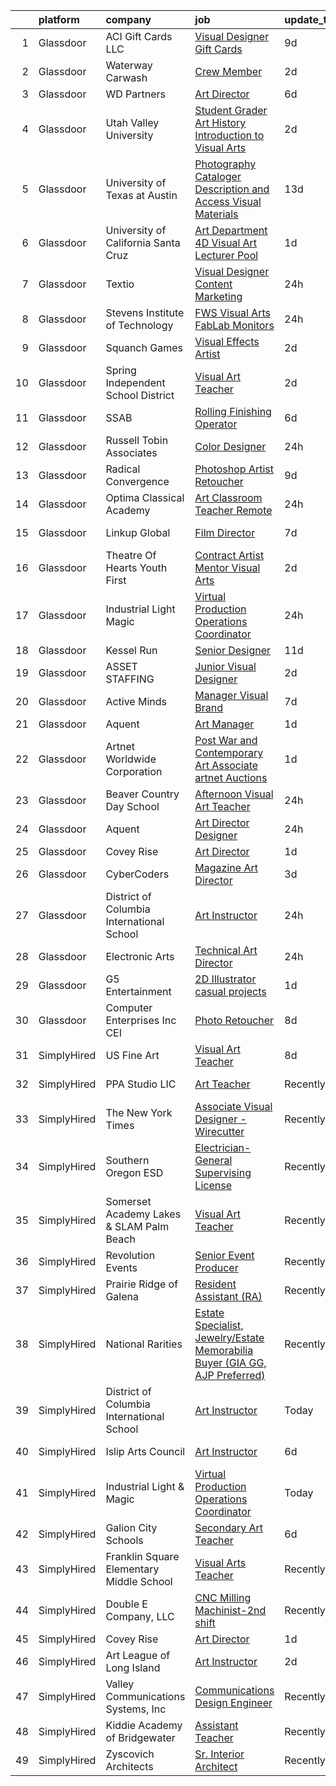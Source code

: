 

|    | platform    | company                                   | job                                                                                                                                                                                                                                                                                                                                                                                                                                                                                                                                                                                                                                                                                                                                                                                                                                                                                                                                                                                                                                                                                                                                                                                                                                                                                                                                                            | update_time   | location             |
|---:|:------------|:------------------------------------------|:---------------------------------------------------------------------------------------------------------------------------------------------------------------------------------------------------------------------------------------------------------------------------------------------------------------------------------------------------------------------------------------------------------------------------------------------------------------------------------------------------------------------------------------------------------------------------------------------------------------------------------------------------------------------------------------------------------------------------------------------------------------------------------------------------------------------------------------------------------------------------------------------------------------------------------------------------------------------------------------------------------------------------------------------------------------------------------------------------------------------------------------------------------------------------------------------------------------------------------------------------------------------------------------------------------------------------------------------------------------|:--------------|:---------------------|
|  1 | Glassdoor   | ACI Gift Cards LLC                        | [Visual Designer  Gift Cards](https://www.glassdoor.com/partner/jobListing.htm?pos=129&ao=1136043&s=58&guid=00000181dc96e15495e9e9e4b7566889&src=GD_JOB_AD&t=SR&vt=w&cs=1_f72144ec&cb=1657263284923&jobListingId=1007969185326&jrtk=3-0-1g7e9dobli7m7801-1g7e9doc2gri8801-abd596e8687bbb4f-)                                                                                                                                                                                                                                                                                                                                                                                                                                                                                                                                                                                                                                                                                                                                                                                                                                                                                                                                                                                                                                                                   | 9d            | Seattle, WA          |
|  2 | Glassdoor   | Waterway Carwash                          | [Crew Member](https://www.glassdoor.com/partner/jobListing.htm?pos=122&ao=1136043&s=58&guid=00000181dc96e15495e9e9e4b7566889&src=GD_JOB_AD&t=SR&vt=w&cs=1_54d908ca&cb=1657263284919&jobListingId=1007984807634&jrtk=3-0-1g7e9dobli7m7801-1g7e9doc2gri8801-31c0264f91a07e14-)                                                                                                                                                                                                                                                                                                                                                                                                                                                                                                                                                                                                                                                                                                                                                                                                                                                                                                                                                                                                                                                                                   | 2d            | Denver, CO           |
|  3 | Glassdoor   | WD Partners                               | [Art Director](https://www.glassdoor.com/partner/jobListing.htm?pos=128&ao=1136043&s=58&guid=00000181dc96e15495e9e9e4b7566889&src=GD_JOB_AD&t=SR&vt=w&cs=1_fb121c88&cb=1657263284923&jobListingId=1007978008796&jrtk=3-0-1g7e9dobli7m7801-1g7e9doc2gri8801-0d447373f62ed550-)                                                                                                                                                                                                                                                                                                                                                                                                                                                                                                                                                                                                                                                                                                                                                                                                                                                                                                                                                                                                                                                                                  | 6d            | Remote               |
|  4 | Glassdoor   | Utah Valley University                    | [Student   Grader Art History Introduction to Visual Arts](https://www.glassdoor.com/partner/jobListing.htm?pos=115&ao=1136043&s=58&guid=00000181dc96e15495e9e9e4b7566889&src=GD_JOB_AD&t=SR&vt=w&cs=1_5763f906&cb=1657263284918&jobListingId=1007985524253&jrtk=3-0-1g7e9dobli7m7801-1g7e9doc2gri8801-27254e5761757fa2-)                                                                                                                                                                                                                                                                                                                                                                                                                                                                                                                                                                                                                                                                                                                                                                                                                                                                                                                                                                                                                                      | 2d            | Orem, UT             |
|  5 | Glassdoor   | University of Texas at Austin             | [Photography Cataloger  Description and Access  Visual Materials](https://www.glassdoor.com/partner/jobListing.htm?pos=121&ao=1136043&s=58&guid=00000181dc96e15495e9e9e4b7566889&src=GD_JOB_AD&t=SR&vt=w&cs=1_f314a86b&cb=1657263284919&jobListingId=1007962081292&jrtk=3-0-1g7e9dobli7m7801-1g7e9doc2gri8801-8167fdafd7f82c45-)                                                                                                                                                                                                                                                                                                                                                                                                                                                                                                                                                                                                                                                                                                                                                                                                                                                                                                                                                                                                                               | 13d           | Austin, TX           |
|  6 | Glassdoor   | University of California Santa Cruz       | [Art Department  4D Visual Art Lecturer Pool](https://www.glassdoor.com/partner/jobListing.htm?pos=110&ao=1136043&s=58&guid=00000181dc96e15495e9e9e4b7566889&src=GD_JOB_AD&t=SR&vt=w&cs=1_58a80e9e&cb=1657263284918&jobListingId=1007986736376&jrtk=3-0-1g7e9dobli7m7801-1g7e9doc2gri8801-3cc5520318fa05e9-)                                                                                                                                                                                                                                                                                                                                                                                                                                                                                                                                                                                                                                                                                                                                                                                                                                                                                                                                                                                                                                                   | 1d            | Santa Cruz, CA       |
|  7 | Glassdoor   | Textio                                    | [Visual Designer  Content Marketing](https://www.glassdoor.com/partner/jobListing.htm?pos=119&ao=1136043&s=58&guid=00000181dc96e15495e9e9e4b7566889&src=GD_JOB_AD&t=SR&vt=w&cs=1_e9c58622&cb=1657263284919&jobListingId=1007991571733&jrtk=3-0-1g7e9dobli7m7801-1g7e9doc2gri8801-ac64b4cc3af9a92d-)                                                                                                                                                                                                                                                                                                                                                                                                                                                                                                                                                                                                                                                                                                                                                                                                                                                                                                                                                                                                                                                            | 24h           | Seattle, WA          |
|  8 | Glassdoor   | Stevens Institute of Technology           | [FWS   Visual Arts FabLab Monitors](https://www.glassdoor.com/partner/jobListing.htm?pos=130&ao=1136043&s=58&guid=00000181dc96e15495e9e9e4b7566889&src=GD_JOB_AD&t=SR&vt=w&cs=1_d8b1b59f&cb=1657263284923&jobListingId=1007990585620&jrtk=3-0-1g7e9dobli7m7801-1g7e9doc2gri8801-faca92ed31fc5124-)                                                                                                                                                                                                                                                                                                                                                                                                                                                                                                                                                                                                                                                                                                                                                                                                                                                                                                                                                                                                                                                             | 24h           | Hoboken, NJ          |
|  9 | Glassdoor   | Squanch Games                             | [Visual Effects Artist](https://www.glassdoor.com/partner/jobListing.htm?pos=120&ao=1136043&s=58&guid=00000181dc96e15495e9e9e4b7566889&src=GD_JOB_AD&t=SR&vt=w&ea=1&cs=1_9fda13ad&cb=1657263284919&jobListingId=1007985791841&jrtk=3-0-1g7e9dobli7m7801-1g7e9doc2gri8801-03dc8f628835d2e5-)                                                                                                                                                                                                                                                                                                                                                                                                                                                                                                                                                                                                                                                                                                                                                                                                                                                                                                                                                                                                                                                                    | 2d            | Remote               |
| 10 | Glassdoor   | Spring Independent School District        | [Visual Art Teacher](https://www.glassdoor.com/partner/jobListing.htm?pos=113&ao=1136043&s=58&guid=00000181dc96e15495e9e9e4b7566889&src=GD_JOB_AD&t=SR&vt=w&ea=1&cs=1_78fd8f6d&cb=1657263284918&jobListingId=1007984876656&jrtk=3-0-1g7e9dobli7m7801-1g7e9doc2gri8801-5e99766416cc1fa9-)                                                                                                                                                                                                                                                                                                                                                                                                                                                                                                                                                                                                                                                                                                                                                                                                                                                                                                                                                                                                                                                                       | 2d            | Spring, TX           |
| 11 | Glassdoor   | SSAB                                      | [Rolling   Finishing Operator](https://www.glassdoor.com/partner/jobListing.htm?pos=116&ao=1136043&s=58&guid=00000181dc96e15495e9e9e4b7566889&src=GD_JOB_AD&t=SR&vt=w&ea=1&cs=1_e35915c0&cb=1657263284918&jobListingId=1007977705307&jrtk=3-0-1g7e9dobli7m7801-1g7e9doc2gri8801-45d5d6c81410dea8-)                                                                                                                                                                                                                                                                                                                                                                                                                                                                                                                                                                                                                                                                                                                                                                                                                                                                                                                                                                                                                                                             | 6d            | Axis, AL             |
| 12 | Glassdoor   | Russell Tobin   Associates                | [Color Designer](https://www.glassdoor.com/partner/jobListing.htm?pos=107&ao=1110586&s=58&guid=00000181dc96e15495e9e9e4b7566889&src=GD_JOB_AD&t=SR&vt=w&ea=1&cs=1_25339028&cb=1657263284918&jobListingId=1007990181855&cpc=451933188B21919D&jrtk=3-0-1g7e9dobli7m7801-1g7e9doc2gri8801-356cac25998b6039--6NYlbfkN0AmAEGG8avFOUzrOsHfiknRKtH3A0Y6LZHoukWLvPWvQJxCZcAVCIDFyzk0WrVdXvpWboN36XmZBklQpA0MscktTKRVJFs3vKiJOD8d0MjfQlRU5psA5hWLUKstigAx0RWqLk0oYemuo6obkMhO2CoycPcmt_JeR5TPi2PJG2Yp7y8JNS0M88pYYz40dcscQrdhwnM1FR6DfOuUdcK9jDlN3tJCMk8DMy33_TFJZg88ckCg7fmrvaEpwUQlamf1V2M2QHNGXzNlpFhxeGYW8zB6y2qCTFxRuwd_bh-rnJf1kSBSoUAudXHWZqcRPxLgSLrAd4UY-MzEqdEguKuk23OtGMOvxKNlzbbrUJ34XQDXwCBPf3I_id_XTsg_Shu_mxZPT-qRZcSvSIWcbxPlPaUyvqKh7oxVpgRinfKYNW5vcggMbHZJuhdUVcYbTyB-to-bBH791pbu4oNT-vAx9fFWCkgCszuB964dPUqWvBAW7v64a9V-ZblC_cSXWRM2yH68CV-5PHjWVppjeiswrfAUtOgBm2miqEc2IClyTaC24w%3D%3D)                                                                                                                                                                                                                                                                                                                                                                                                                                                          | 24h           | Beaverton, OR        |
| 13 | Glassdoor   | Radical Convergence                       | [Photoshop Artist   Retoucher](https://www.glassdoor.com/partner/jobListing.htm?pos=101&ao=1110586&s=58&guid=00000181dc96e15495e9e9e4b7566889&src=GD_JOB_AD&t=SR&vt=w&ea=1&cs=1_56b2a589&cb=1657263284917&jobListingId=1007969111736&cpc=A0637F14311B9419&jrtk=3-0-1g7e9dobli7m7801-1g7e9doc2gri8801-d626d6a1b466c92e--6NYlbfkN0BzyIYrTMR_AjNKh_kvAG8N613gtHPANQ3sdLTkrtBd-_ugKl9O3LczorNsLTUdymbtBzgGEaH-akt_RYuWbOKr2zsQWBSjKBLE6ii0Q2ByPYklByKa8d36qhjnBVCLuM_mjH0mcm07T-_E3PKol8r8iQDi44Ue5l_tkkHAx9StmDfAtHpDWXYXY68H3FR4i6JLqmO_CQBCglTM-cbTFYMaSD3H-9kPAgw8Lc1eNAdNOtmq7pDgAZDpAaT8100gaGBoeECIh0o6jv2A-5QpmgYBuqlY2etZnpkWCPhKobtbSI2t1pnnzuB5UeGcQi8aYrA2J69XfLraWFBdEQf2EIuoDPpP8k0SeV1CU8xWmVi5NnEjR0AQQvNuanhQMPPq8bRJEMrEbvnSoBtc5KRyyeyZPrbZnOX9qKdNPPvwu-q2Cr2dfx2eT0TOCPPFKIeLRtglvPjBGfygU-LqFSboU7LsORsj9HUqMTgzR6LN-imaRf3zQni2TneOwis3ZOx8NLenQlGYSQwbPQ%3D%3D)                                                                                                                                                                                                                                                                                                                                                                                                                                                                            | 9d            | Herndon, VA          |
| 14 | Glassdoor   | Optima Classical Academy                  | [Art Classroom Teacher  Remote ](https://www.glassdoor.com/partner/jobListing.htm?pos=111&ao=1136043&s=58&guid=00000181dc96e15495e9e9e4b7566889&src=GD_JOB_AD&t=SR&vt=w&ea=1&cs=1_4607cf0f&cb=1657263284918&jobListingId=1007990230553&jrtk=3-0-1g7e9dobli7m7801-1g7e9doc2gri8801-fc95d64580980c67-)                                                                                                                                                                                                                                                                                                                                                                                                                                                                                                                                                                                                                                                                                                                                                                                                                                                                                                                                                                                                                                                           | 24h           | Remote               |
| 15 | Glassdoor   | Linkup Global                             | [Film Director](https://www.glassdoor.com/partner/jobListing.htm?pos=124&ao=1136043&s=58&guid=00000181dc96e15495e9e9e4b7566889&src=GD_JOB_AD&t=SR&vt=w&ea=1&cs=1_ae35480b&cb=1657263284922&jobListingId=1007974799601&jrtk=3-0-1g7e9dobli7m7801-1g7e9doc2gri8801-1192a2530c3536e5-)                                                                                                                                                                                                                                                                                                                                                                                                                                                                                                                                                                                                                                                                                                                                                                                                                                                                                                                                                                                                                                                                            | 7d            | Los Angeles, CA      |
| 16 | Glassdoor   | Theatre Of Hearts Youth First             | [Contract Artist Mentor Visual Arts](https://www.glassdoor.com/partner/jobListing.htm?pos=118&ao=1136043&s=58&guid=00000181dc96e15495e9e9e4b7566889&src=GD_JOB_AD&t=SR&vt=w&ea=1&cs=1_093f8c90&cb=1657263284919&jobListingId=1007985538378&jrtk=3-0-1g7e9dobli7m7801-1g7e9doc2gri8801-0dd319178263c7a7-)                                                                                                                                                                                                                                                                                                                                                                                                                                                                                                                                                                                                                                                                                                                                                                                                                                                                                                                                                                                                                                                       | 2d            | Los Angeles, CA      |
| 17 | Glassdoor   | Industrial Light   Magic                  | [Virtual Production Operations Coordinator](https://www.glassdoor.com/partner/jobListing.htm?pos=109&ao=1136043&s=58&guid=00000181dc96e15495e9e9e4b7566889&src=GD_JOB_AD&t=SR&vt=w&cs=1_ed1bcee0&cb=1657263284918&jobListingId=1007989924306&jrtk=3-0-1g7e9dobli7m7801-1g7e9doc2gri8801-018c295f45bedb85-)                                                                                                                                                                                                                                                                                                                                                                                                                                                                                                                                                                                                                                                                                                                                                                                                                                                                                                                                                                                                                                                     | 24h           | San Francisco, CA    |
| 18 | Glassdoor   | Kessel Run                                | [Senior Designer](https://www.glassdoor.com/partner/jobListing.htm?pos=127&ao=1136043&s=58&guid=00000181dc96e15495e9e9e4b7566889&src=GD_JOB_AD&t=SR&vt=w&ea=1&cs=1_ed443018&cb=1657263284923&jobListingId=1007965021797&jrtk=3-0-1g7e9dobli7m7801-1g7e9doc2gri8801-3d0994334884b52e-)                                                                                                                                                                                                                                                                                                                                                                                                                                                                                                                                                                                                                                                                                                                                                                                                                                                                                                                                                                                                                                                                          | 11d           | Boston, MA           |
| 19 | Glassdoor   | ASSET STAFFING                            | [Junior Visual Designer](https://www.glassdoor.com/partner/jobListing.htm?pos=106&ao=1110586&s=58&guid=00000181dc96e15495e9e9e4b7566889&src=GD_JOB_AD&t=SR&vt=w&ea=1&cs=1_c4e47c9d&cb=1657263284918&jobListingId=1007985125357&cpc=FB7E4A1762AE5BEC&jrtk=3-0-1g7e9dobli7m7801-1g7e9doc2gri8801-321fe4d7b4df9c37--6NYlbfkN0AJKXzIKBK5A4Icsd-X245WBxvNnoj5lZwbXMrU7Kqokpie1q6NXPPYrRfUeJUwIsTmxXlDmH3JmviKlTzowrm6PULnUVEWIXDHqrytsVR_ovtI8NMhFjATTQzPk0fTuL6kv6KmDHxuRA93x1e1Fod2-9XECKwOrEXjo1nWLqCCVxIzRUgrMpQJHz0kOhcd7MpOdxoXUgDKo8rooepEKGDM9dBHLCkW5n_bbjzDbKCZgRVQEwHg0CVwtuHG7mBh1qa79PAQmwNjYi3Ga6toF2xm3pJW95P_yqqLJ3b6sKtHbBgctLWwt-wTNjd2snG-1XSqFxOqQ8sOHW_DtHWTa27oXLQcXWFQSbpAbwvefQY5DiqMPqXJt1I50MkOcCl_RuhAgcty6XKiYDCMNnaenyjSnNylwoi1qqGMXHvHAjfd-dh2qSwe4tzOZYQnxcZKF0MK_-OHNyxKE6N110A_8bc1wmT8pxVGptiMpjgw1RkrUQbpHYZs0EBHV1VHcGRD_pHvzxYOU9413Q%3D%3D)                                                                                                                                                                                                                                                                                                                                                                                                                                                                                  | 2d            | New York, NY         |
| 20 | Glassdoor   | Active Minds                              | [Manager  Visual Brand](https://www.glassdoor.com/partner/jobListing.htm?pos=103&ao=1110586&s=58&guid=00000181dc96e15495e9e9e4b7566889&src=GD_JOB_AD&t=SR&vt=w&ea=1&cs=1_a8ca6fb9&cb=1657263284917&jobListingId=1007972920514&cpc=AC285F3A3ECA6BB0&jrtk=3-0-1g7e9dobli7m7801-1g7e9doc2gri8801-39d4e1ee102f4a2a--6NYlbfkN0Ddku1uWDR4l7D1-_qzEE4SEoVy3WQmboZOuAT9Ygt2vAhedqVSYTVms-x_0FgPIP0SlvtooSR61r-TcvK8ct24wJVgB5XlsA0XCpcnPTeY8Ygx3j4aq4aZHoBeyZyiAymx9k5FwNBzQKMRJUHNwM0YTXzNmrRBxCQvLrBUWnlKue7naT-LnJYtiRDIbSK4j2DnJdWxF539_yk7wHj65hlW8hn71xbW209mUwyw8pTQTbWAakXA_O9Q2vY-bMvcebEBi8TsjvYxWCFpQpqzvpdPz3dpNqEwsXkyEh4QZLsMpua4j7yu7_NqVcVr8PQR6CxJVc7rrXojdDJwkJkXVEpOZtLIqTXzIxsWZmZc04zo6KAS1lo6Lnkid5lIEgn-k5BbOL_jaIglLCD5xCjxDTsKD-OdOMBCR6D2x4wEK7b01ypIiRR2jQC524scqV3UuNqr5DeqISBRtODYo6AAlI2Or2eT1cRUK5k3sAQ_GHbsAmJUSmkTLaYpJOOpjjUvGHo%3D)                                                                                                                                                                                                                                                                                                                                                                                                                                                                                                 | 7d            | Remote               |
| 21 | Glassdoor   | Aquent                                    | [Art Manager](https://www.glassdoor.com/partner/jobListing.htm?pos=104&ao=1110586&s=58&guid=00000181dc96e15495e9e9e4b7566889&src=GD_JOB_AD&t=SR&vt=w&cs=1_a8fbc440&cb=1657263284917&jobListingId=1007987529352&cpc=56C4EA4A1A191A49&jrtk=3-0-1g7e9dobli7m7801-1g7e9doc2gri8801-26bb777421c440bd--6NYlbfkN0DMrcEu7yrtATojKJA7cEzGQ3FdRGWLh0CZQInL4ECGI9gD0Wolx9R2EDT7B77c2cQ-Y2Gz8oRCPEeWbMJBjBL5473WKZdgKmVNoG8YjhV2Za6LtGoYMD37RVCfdcszD3TCks_FpeMw00RX5kzh2dWAMGhKOmV6t9ZN3_5-rMdugqkxYazTwa2rFa5U91jCuJSv44T90oRKcJoIXD-WDnNZFyJXy2JYXhob5sTmcbbKOzxpdlL6f5Y7Oer5L9TkZ7jJ-S43E1KVqXpprMa806Hgl1apICttjo2ce9sx54ZtIWuyhTUR2Z2l6TGO01RkjEMAw5iONYk_mlpm-haCGzYOxTzbHyNE8qpClT2BK5fDMeS0RKwC1X1q1OI-JNZLN_58jvQbBHOA5wKDWAR1HCLY27lr7e-Dej8754E-hVkka3BTUs8C5RA8kKJJzTHXrmslR-MIblVaJA%3D%3D)                                                                                                                                                                                                                                                                                                                                                                                                                                                                                                                                                                  | 1d            | Remote               |
| 22 | Glassdoor   | Artnet Worldwide Corporation              | [Post War and Contemporary Art Associate  artnet Auctions](https://www.glassdoor.com/partner/jobListing.htm?pos=114&ao=1136043&s=58&guid=00000181dc96e15495e9e9e4b7566889&src=GD_JOB_AD&t=SR&vt=w&cs=1_958791c0&cb=1657263284918&jobListingId=1007988322388&jrtk=3-0-1g7e9dobli7m7801-1g7e9doc2gri8801-f0e67c8396ac6cf7-)                                                                                                                                                                                                                                                                                                                                                                                                                                                                                                                                                                                                                                                                                                                                                                                                                                                                                                                                                                                                                                      | 1d            | New York, NY         |
| 23 | Glassdoor   | Beaver Country Day School                 | [Afternoon Visual Art Teacher](https://www.glassdoor.com/partner/jobListing.htm?pos=125&ao=1136043&s=58&guid=00000181dc96e15495e9e9e4b7566889&src=GD_JOB_AD&t=SR&vt=w&cs=1_0d731e30&cb=1657263284922&jobListingId=1007990515515&jrtk=3-0-1g7e9dobli7m7801-1g7e9doc2gri8801-f61481153484f0e0-)                                                                                                                                                                                                                                                                                                                                                                                                                                                                                                                                                                                                                                                                                                                                                                                                                                                                                                                                                                                                                                                                  | 24h           | Chestnut Hill, MA    |
| 24 | Glassdoor   | Aquent                                    | [Art Director   Designer](https://www.glassdoor.com/partner/jobListing.htm?pos=105&ao=1110586&s=58&guid=00000181dc96e15495e9e9e4b7566889&src=GD_JOB_AD&t=SR&vt=w&cs=1_5a7645b0&cb=1657263284917&jobListingId=1007991102670&cpc=48B9F4758953335C&jrtk=3-0-1g7e9dobli7m7801-1g7e9doc2gri8801-b0416e29489cca11--6NYlbfkN0DMrcEu7yrtATojKJA7cEzGQ3FdRGWLh0CZQInL4ECGI9gD0Wolx9R2v-Aex0-GK07Gd5R8tEhrVMsqFbUabTy8gETViMZI_On0kC6nK3mZszuJdNJVS3-df05RRz3NZloqbiHZ02EqixaKTOa0Mbu39KbVy8H6fbjFbUVfMM3mO5BqUq7WVbgXpeWJCat_9Pvky-GT8frPSTvy0HoXYClt6Rd8Xo6kZW7-oorvV-ytzmEoEeiwktofvijcIGbehr03ZGamBV2x0fkWocWHJEB-bwpGHP_DtJ9XOd7X3CC37_WKNylwFhjPkMTbu19ACsa0isnTNGxnz5M03-OEqoL-RYzyriGffZkelMTHSnropfToYvldZOnzgxyYvtv_YCbZpWCnII-xmfPodMxl4eTjL9WfVYlbg-mEdv9aJIBemK9E4gWDBRtRMYiZ7GZPWLCHOhJp2iyAyHrm5G5reW3J)                                                                                                                                                                                                                                                                                                                                                                                                                                                                                                                                                  | 24h           | Atlanta, GA          |
| 25 | Glassdoor   | Covey Rise                                | [Art Director](https://www.glassdoor.com/partner/jobListing.htm?pos=112&ao=1136043&s=58&guid=00000181dc96e15495e9e9e4b7566889&src=GD_JOB_AD&t=SR&vt=w&ea=1&cs=1_3b6862f9&cb=1657263284918&jobListingId=1007987652870&jrtk=3-0-1g7e9dobli7m7801-1g7e9doc2gri8801-26ae742998976c60-)                                                                                                                                                                                                                                                                                                                                                                                                                                                                                                                                                                                                                                                                                                                                                                                                                                                                                                                                                                                                                                                                             | 1d            | Remote               |
| 26 | Glassdoor   | CyberCoders                               | [Magazine Art Director](https://www.glassdoor.com/partner/jobListing.htm?pos=102&ao=1110586&s=58&guid=00000181dc96e15495e9e9e4b7566889&src=GD_JOB_AD&t=SR&vt=w&ea=1&cs=1_f3dd93a9&cb=1657263284917&jobListingId=1007982605107&cpc=FA84DF7EA1EC2398&jrtk=3-0-1g7e9dobli7m7801-1g7e9doc2gri8801-4236f8546e7136f2--6NYlbfkN0CpFJQzrgRR8WqXWK1qKKEqALWJw739KlKqr2H-MSI4eoBlI4EFrmor2FYZMP3muM16rRhWfLOvl86s7BwUaSV_o5HpNg9M765NBNjRQ-RKHXPwVcgCsaDEvuAZqUYgzzmmjsO-z5MBzeAtFnOhNsX0kZ5EpWQoUFPQ6CUbn4Mh1qHzD0_MBKwr-Ei6YmA3N0hMw2R902IAG-Ci3Sox4bfAchno50TybLt1TmTPzF2cishMVhISFdS-_rojp0QKveixg0kWka80oh_dfG_F6eSrGTg_zF6OOubIKXMn_32itSUpttlNgKJI4bL-ZhSaTrMKZ52NZvEYj4pKWOg7VMSq79SWhjxgD9IY0XIh9KmO9zgbx85b6dI78IhvOjfLrRYd7_NIcY2NyXl1QofUfABp7qM3tjz00gJaE_Gr1pgPqP2UJQZPqA_g9d0sbJpgQKWV__K84hA5E24cpITBb66E7pZEVpKp0Z94fVZGttrM8n0QgbmiWgY9WPb-OD7d160akzksAbqTbGU041ztb-IAxLvXOWxKemxwILenUdPNOdDuZ22fFf0hdL_ubqzscpOQWMuqaZbuJ_LyKbpQXZZxfjGmYVL-GIPg-ZW4G3kQzrmHNMfD1MFuxAKC6ZYEc7vsvXH1WtZtCVMKOXwesoX2fWtFtDbXCbTNpn0OqtF8EFF3dBmmlCbx7loHUhOZArwVulAZWVD-87h8UC9MkoQSNFvX2sOp-eNlA6AP3DMI-9-X5DfrH9o_-btDXQnWcGR0Q792jFrEHZfQCm5Rx8-XQbBnD7PqMEa44rgoskZO8kcGPrGKJ8ciumJkOfIeavAB9_YBzf7grNy7PgR1C9Dlsrdb0hmvwDqNhVI7reJoigNeKBxJBTYEw2MikZe_t2J0ux84-g8cyi_i7h_3bV3J6wOP2ZVwZ_G2KjMTK2FrPxSZ-nJ8C-wvXAULuQraa5g7GEDudkIjhg4jKI3yKhA4fe6JbsjpFGU%3D) | 3d            | Fayetteville, TN     |
| 27 | Glassdoor   | District of Columbia International School | [Art Instructor](https://www.glassdoor.com/partner/jobListing.htm?pos=117&ao=1136043&s=58&guid=00000181dc96e15495e9e9e4b7566889&src=GD_JOB_AD&t=SR&vt=w&cs=1_df0a381c&cb=1657263284919&jobListingId=1007990167124&jrtk=3-0-1g7e9dobli7m7801-1g7e9doc2gri8801-1d6207749399793d-)                                                                                                                                                                                                                                                                                                                                                                                                                                                                                                                                                                                                                                                                                                                                                                                                                                                                                                                                                                                                                                                                                | 24h           | Washington, DC       |
| 28 | Glassdoor   | Electronic Arts                           | [Technical Art Director](https://www.glassdoor.com/partner/jobListing.htm?pos=126&ao=1136043&s=58&guid=00000181dc96e15495e9e9e4b7566889&src=GD_JOB_AD&t=SR&vt=w&cs=1_1e604d80&cb=1657263284922&jobListingId=1007990829708&jrtk=3-0-1g7e9dobli7m7801-1g7e9doc2gri8801-837adc9f36f9ee57-)                                                                                                                                                                                                                                                                                                                                                                                                                                                                                                                                                                                                                                                                                                                                                                                                                                                                                                                                                                                                                                                                        | 24h           | Orlando, FL          |
| 29 | Glassdoor   | G5 Entertainment                          | [2D Illustrator  casual projects ](https://www.glassdoor.com/partner/jobListing.htm?pos=123&ao=1136043&s=58&guid=00000181dc96e15495e9e9e4b7566889&src=GD_JOB_AD&t=SR&vt=w&cs=1_3c1f3578&cb=1657263284922&jobListingId=1007987616344&jrtk=3-0-1g7e9dobli7m7801-1g7e9doc2gri8801-14273360bb1f8200-)                                                                                                                                                                                                                                                                                                                                                                                                                                                                                                                                                                                                                                                                                                                                                                                                                                                                                                                                                                                                                                                              | 1d            | Remote               |
| 30 | Glassdoor   | Computer Enterprises  Inc   CEI           | [Photo Retoucher](https://www.glassdoor.com/partner/jobListing.htm?pos=108&ao=1110586&s=58&guid=00000181dc96e15495e9e9e4b7566889&src=GD_JOB_AD&t=SR&vt=w&ea=1&cs=1_ecafc9c7&cb=1657263284918&jobListingId=1007970575633&cpc=9908D8D4413DBB8A&jrtk=3-0-1g7e9dobli7m7801-1g7e9doc2gri8801-fd2ce63f1f3c6254--6NYlbfkN0AVVnl_N3xmP3MApcGA3sr6MLnz8P423WWILI1WvbjE8Ry71v-lom9NKs8rBQiPPSf_WxkpkhMXr46JpzbvpGeDCoy04aq0pgQtrlgoJ2xHSCXZCG9KBqyBYSbz-ZjEppq-hU9GPHS7wgNrUPvW8biLo4SFb_mMsLl4O3hPLOUg9116B1IzVzFei4fyDcdENfF-aa7XbTagUbS_RWqfNLglObqPRFO4C9JsSm-EkWziAMHpomuV9D7aphglRto4i4Rl6vSjBLHILdSl_ppXZr-pslfLnSpOwNXe3r_J_7UYpCom1bOAfDLbJstm6tLQY3-SfCHNWiBuEw1SciCG7Ps40kDTCaD0kPKPyZ1TJWYuAC6f7_O_mDwKCUOqZIqqvAIB6EFPmaPccEUC26fgCUNYhE2tfW_oXV76pj9j27TesNJEM4GV78FdFKEflNi2KuJbFvgyNfvj4gJse46wvs3AWfnHKU5FAmKe0Ui2R6nuy3WtkepzjBf6SlOR0S70rZw%3D)                                                                                                                                                                                                                                                                                                                                                                                                                                                                                                       | 8d            | Reston, VA           |
| 31 | SimplyHired | US Fine Art                               | [Visual Art Teacher](https://www.simplyhired.com/job/2RvnZ-UoJ1myHWq3_oBH1glLk2i_I6yxgHbYhR9cyjfDrEiseURu8Q?q=visual+art)                                                                                                                                                                                                                                                                                                                                                                                                                                                                                                                                                                                                                                                                                                                                                                                                                                                                                                                                                                                                                                                                                                                                                                                                                                      | 8d            | Temple City, CA      |
| 32 | SimplyHired | PPA Studio LIC                            | [Art Teacher](https://www.simplyhired.com/job/M8ql5LsufuWbmx9v1Nxoi7Yw3dncC--acMvlXpbMhrWKxnz3ZzxtYQ?q=visual+art)                                                                                                                                                                                                                                                                                                                                                                                                                                                                                                                                                                                                                                                                                                                                                                                                                                                                                                                                                                                                                                                                                                                                                                                                                                             | Recently      | Long Island City, NY |
| 33 | SimplyHired | The New York Times                        | [Associate Visual Designer - Wirecutter](https://www.simplyhired.com/job/sOb4Nj_fjyz6dQsPqvhTsUv-M99EUb-Kib2R_dOZHDNFN4p-HKsS-Q?q=visual+art)                                                                                                                                                                                                                                                                                                                                                                                                                                                                                                                                                                                                                                                                                                                                                                                                                                                                                                                                                                                                                                                                                                                                                                                                                  | Recently      | New York, NY         |
| 34 | SimplyHired | Southern Oregon ESD                       | [Electrician- General Supervising License](https://www.simplyhired.com/job/iRbBQz5xsVg6jd0HvEgNroc6TslXP3Ww-ifxhyizmNPK541tgGrpKw?q=visual+art)                                                                                                                                                                                                                                                                                                                                                                                                                                                                                                                                                                                                                                                                                                                                                                                                                                                                                                                                                                                                                                                                                                                                                                                                                | Recently      | Klamath Falls, OR    |
| 35 | SimplyHired | Somerset Academy Lakes & SLAM Palm Beach  | [Visual Art Teacher](https://www.simplyhired.com/job/avfQXA_V4bNz2O3NglQWS_v3MptpjZsZuMgvsvYVpf1VzjyFQjRWKw?q=visual+art)                                                                                                                                                                                                                                                                                                                                                                                                                                                                                                                                                                                                                                                                                                                                                                                                                                                                                                                                                                                                                                                                                                                                                                                                                                      | Recently      | West Palm Beach, FL  |
| 36 | SimplyHired | Revolution Events                         | [Senior Event Producer](https://www.simplyhired.com/job/RHBQNACs1V3nKOmol9vs-XARxHtDCNNHgcaj4F3IMjiRWt6KTIMOEg?q=visual+art)                                                                                                                                                                                                                                                                                                                                                                                                                                                                                                                                                                                                                                                                                                                                                                                                                                                                                                                                                                                                                                                                                                                                                                                                                                   | Recently      | Baltimore, MD        |
| 37 | SimplyHired | Prairie Ridge of Galena                   | [Resident Assistant (RA)](https://www.simplyhired.com/job/xalvUs9feat4agrC6rXRNdmNk1IHgwg_zdAyyg2CrYftWmoenmKV8A?q=visual+art)                                                                                                                                                                                                                                                                                                                                                                                                                                                                                                                                                                                                                                                                                                                                                                                                                                                                                                                                                                                                                                                                                                                                                                                                                                 | Recently      | Galena, IL           |
| 38 | SimplyHired | National Rarities                         | [Estate Specialist, Jewelry/Estate Memorabilia Buyer (GIA GG, AJP Preferred)](https://www.simplyhired.com/job/Y_OfWuuaXkqyLqmT3DQ15Fq_Ah29h7Bb8A83RTe0ePlm-0Z-Q_2NUQ?q=visual+art)                                                                                                                                                                                                                                                                                                                                                                                                                                                                                                                                                                                                                                                                                                                                                                                                                                                                                                                                                                                                                                                                                                                                                                             | Recently      | St. Louis, MO        |
| 39 | SimplyHired | District of Columbia International School | [Art Instructor](https://www.simplyhired.com/job/XEtGBre4mmtJCObaHFC1-6T92gW4wBGxqpit_MD8SOCxPBmiGMAc8Q?q=visual+art)                                                                                                                                                                                                                                                                                                                                                                                                                                                                                                                                                                                                                                                                                                                                                                                                                                                                                                                                                                                                                                                                                                                                                                                                                                          | Today         | Washington, DC       |
| 40 | SimplyHired | Islip Arts Council                        | [Art Instructor](https://www.simplyhired.com/job/L0FTd10CywQ-sdUYvP5fgpfeqQ_O-53U0kCEBgr25O9rBM7oaniBGw?q=visual+art)                                                                                                                                                                                                                                                                                                                                                                                                                                                                                                                                                                                                                                                                                                                                                                                                                                                                                                                                                                                                                                                                                                                                                                                                                                          | 6d            | Bay Shore, NY        |
| 41 | SimplyHired | Industrial Light & Magic                  | [Virtual Production Operations Coordinator](https://www.simplyhired.com/job/GoNrd8hJt9uFzdq4BsE8uE5broyUBG7lYHh-w9LEAGBerH_SJJ_H6w?q=visual+art)                                                                                                                                                                                                                                                                                                                                                                                                                                                                                                                                                                                                                                                                                                                                                                                                                                                                                                                                                                                                                                                                                                                                                                                                               | Today         | San Francisco, CA    |
| 42 | SimplyHired | Galion City Schools                       | [Secondary Art Teacher](https://www.simplyhired.com/job/3z0qaGOdQlbDgIePFreQUg5SVudfTt9TC6a3R_Wobuwe_TmKToF2mw?q=visual+art)                                                                                                                                                                                                                                                                                                                                                                                                                                                                                                                                                                                                                                                                                                                                                                                                                                                                                                                                                                                                                                                                                                                                                                                                                                   | 6d            | Galion, OH           |
| 43 | SimplyHired | Franklin Square Elementary Middle School  | [Visual Arts Teacher](https://www.simplyhired.com/job/FqgOza9R850ZDe41dJ51XT399qqFx9g9RRuhgSTb6tC-oXdDijj2FQ?q=visual+art)                                                                                                                                                                                                                                                                                                                                                                                                                                                                                                                                                                                                                                                                                                                                                                                                                                                                                                                                                                                                                                                                                                                                                                                                                                     | Recently      | Baltimore, MD        |
| 44 | SimplyHired | Double E Company, LLC                     | [CNC Milling Machinist-2nd shift](https://www.simplyhired.com/job/PB_NR4WYBXytW3lLl3cqRIdJZ-FV-swQPOkGCC5Z_moXguhw6nasBA?q=visual+art)                                                                                                                                                                                                                                                                                                                                                                                                                                                                                                                                                                                                                                                                                                                                                                                                                                                                                                                                                                                                                                                                                                                                                                                                                         | Recently      | West Bridgewater, MA |
| 45 | SimplyHired | Covey Rise                                | [Art Director](https://www.simplyhired.com/job/Kf1v5l3JphKud8jMKdcjX8VXJrX9mkegTpHmUvp_NhlzfLmqH1hzzg?q=visual+art)                                                                                                                                                                                                                                                                                                                                                                                                                                                                                                                                                                                                                                                                                                                                                                                                                                                                                                                                                                                                                                                                                                                                                                                                                                            | 1d            | Remote               |
| 46 | SimplyHired | Art League of Long Island                 | [Art Instructor](https://www.simplyhired.com/job/1vXr3hvlhfJpsm_P6tUi0I6oimQ-DGVtEEbUJZV2WcKb50tneN7iLQ?q=visual+art)                                                                                                                                                                                                                                                                                                                                                                                                                                                                                                                                                                                                                                                                                                                                                                                                                                                                                                                                                                                                                                                                                                                                                                                                                                          | 2d            | Plainview, NY        |
| 47 | SimplyHired | Valley Communications Systems, Inc        | [Communications Design Engineer](https://www.simplyhired.com/job/AUo7E07w2klkxUe_MpJEXKAe3q6D53g2ij9loL_ldPaRLYQDHOrlRg?q=visual+art)                                                                                                                                                                                                                                                                                                                                                                                                                                                                                                                                                                                                                                                                                                                                                                                                                                                                                                                                                                                                                                                                                                                                                                                                                          | Recently      | Chicopee, MA         |
| 48 | SimplyHired | Kiddie Academy of Bridgewater             | [Assistant Teacher](https://www.simplyhired.com/job/vARPK6YtgeaH25gtXwIrQ8TFAhHvW19E9Cf9IyC0NUJWL70AbmXJ8g?q=visual+art)                                                                                                                                                                                                                                                                                                                                                                                                                                                                                                                                                                                                                                                                                                                                                                                                                                                                                                                                                                                                                                                                                                                                                                                                                                       | Recently      | Bridgewater, NJ      |
| 49 | SimplyHired | Zyscovich Architects                      | [Sr. Interior Architect](https://www.simplyhired.com/job/T7oet47aCOFHKQsEghPBtusux2cJdi0zmkul-G67QosaeOLXQtvx5Q?q=visual+art)                                                                                                                                                                                                                                                                                                                                                                                                                                                                                                                                                                                                                                                                                                                                                                                                                                                                                                                                                                                                                                                                                                                                                                                                                                  | Recently      | Miami, FL            |